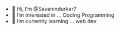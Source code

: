 - 👋 Hi, I’m @Savanindurkar7
- 👀 I’m interested in ... Coding Programming 
- 🌱 I’m currently learning ... web dev


<!---
Savanindurkar7/Savanindurkar7 is a ✨ special ✨ repository because its `README.md` (this file) appears on your GitHub profile.
You can click the Preview link to take a look at your changes.
---> 
